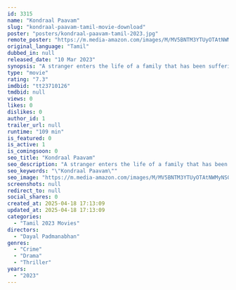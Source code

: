 ```yaml
---
id: 3315
name: "Kondraal Paavam"
slug: "kondraal-paavam-tamil-movie-download"
poster: "posters/kondraal-paavam-tamil-2023.jpg"
remote_poster: "https://m.media-amazon.com/images/M/MV5BNTM3YTUyOTAtNWMyNS00NjBhLWI5MDEtMWMxOGU1YWQ2NTE1XkEyXkFqcGc@._V1_SX300.jpg"
original_language: "Tamil"
dubbed_in: null
released_date: "10 Mar 2023"
synopsis: "A stranger enters the life of a family that has been suffering in poverty for years. What follows are the events that make their lives even more miserable."
type: "movie"
rating: "7.3"
imdbid: "tt23710126"
tmdbid: null
views: 0
likes: 0
dislikes: 0
author_id: 1
trailer_url: null
runtime: "109 min"
is_featured: 0
is_active: 1
is_comingsoon: 0
seo_title: "Kondraal Paavam"
seo_description: "A stranger enters the life of a family that has been suffering in poverty for years. What follows are the events that make their lives even more miserable."
seo_keywords: "\"Kondraal Paavam\""
seo_image: "https://m.media-amazon.com/images/M/MV5BNTM3YTUyOTAtNWMyNS00NjBhLWI5MDEtMWMxOGU1YWQ2NTE1XkEyXkFqcGc@._V1_SX300.jpg"
screenshots: null
redirect_to: null
social_shares: 0
created_at: 2025-04-18 17:13:09
updated_at: 2025-04-18 17:13:09
categories:
  - "Tamil 2023 Movies"
directors:
  - "Dayal Padmanabhan"
genres:
  - "Crime"
  - "Drama"
  - "Thriller"
years:
  - "2023"
---
```

